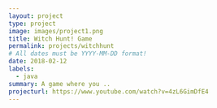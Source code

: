 ```yaml
---
layout: project
type: project
image: images/project1.png
title: Witch Hunt! Game
permalink: projects/witchhunt
# All dates must be YYYY-MM-DD format!
date: 2018-02-12
labels:
  - java
summary: A game where you ..
projecturl: https://www.youtube.com/watch?v=4zL6GimDfE4
---
```



